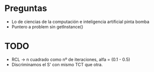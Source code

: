 # Preguntas
- Lo de ciencias de la computación e inteligencia artificial pinta bomba
- Puntero a problem sin getInstance()
# TODO
- RCL -> n cuadrado como nº de iteraciones, alfa = (0.1 - 0.5)
- Discriminamos el S' con mismo TCT que otra.